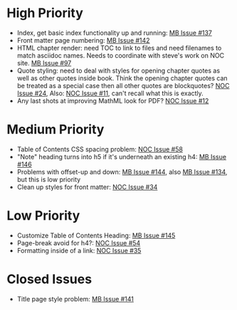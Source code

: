 # High Priority
* Index, get basic index functionality up and running:  [MB Issue #137](https://github.com/runemadsen/Magic-Book-Project/issues/137)
* Front matter page numbering: [MB Issue #142](https://github.com/runemadsen/Magic-Book-Project/issues/142)
* HTML chapter render: need TOC to link to files and need filenames to match asciidoc names.  Needs to coordinate with steve's work on NOC site. [MB Issue #97](https://github.com/runemadsen/Magic-Book-Project/issues/97)
* Quote styling: need to deal with styles for opening chapter quotes as well as other quotes inside book.  Think the opening chapter quotes can be treated as a special case then all other quotes are blockquotes? [NOC Issue #24](https://github.com/shiffman/The-Nature-of-Code/issues/24), Also: [NOC Issue #11](https://github.com/shiffman/The-Nature-of-Code/issues/11), can't recall what this is exactly.
* Any last shots at improving MathML look for PDF? [NOC Issue #12](https://github.com/shiffman/The-Nature-of-Code/issues/12)

# Medium Priority
* Table of Contents CSS spacing problem: [NOC Issue #58](https://github.com/shiffman/The-Nature-of-Code/issues/58)
* "Note" heading turns into h5 if it's underneath an existing h4: [MB Issue #146](https://github.com/runemadsen/Magic-Book-Project/issues/146)
* Problems with offset-up and down: [MB Issue #144](https://github.com/runemadsen/Magic-Book-Project/issues/144), also [MB Issue #134](https://github.com/runemadsen/Magic-Book-Project/issues/134), but this is low priority
* Clean up styles for front matter: [NOC Issue #34](https://github.com/shiffman/The-Nature-of-Code/issues/34)


# Low Priority
* Customize Table of Contents Heading: [MB Issue #145](https://github.com/runemadsen/Magic-Book-Project/issues/145)
* Page-break avoid for h4?: [NOC Issue #54](https://github.com/shiffman/The-Nature-of-Code/issues/58)
* Formatting inside of a link: [NOC Issue #35](https://github.com/shiffman/The-Nature-of-Code/issues/35)



# Closed Issues
* Title page style problem: [MB Issue #141](https://github.com/runemadsen/Magic-Book-Project/issues/141)